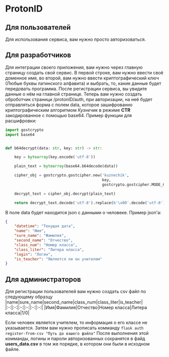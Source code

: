 ProtonID
=
Для пользователей
-
Для использования сервиса, вам нужно просто авторизоваться.

Для разработчиков
-
Для интеграции своего приложения, вам нужно через главную страницу создать свой сервис. В первой строке, вам нужно ввести
своё доменное имя, во второй, вам нужно ввести криптографический ключ (Любые буквы латинского алфавита) и выбрать, то, какие
данные будет передовать программа. После регистрации сервиса, вы увидите данные о нём на главной странице. Теперь вам нужно создать оброботчик страници /protonID/auth, при авторизации, на неё будет отправляться форма с полем data, которое зашифрованно криптографическим алгоритмом *Кузнечик* в режиме **CTR** закодированное с помощью base64.
Пример функции для расшифровки:
```py
import gostcrypto
import base64


def b64decrypt(data: str, key: str) -> str:

    key = bytearray(key.encode('utf-8'))

    plain_text = bytearray(base64.b64decode(data))

    cipher_obj = gostcrypto.gostcipher.new('kuznechik',
                                           key,
                                           gostcrypto.gostcipher.MODE_CTR)

    decrypt_text = cipher_obj.decrypt(plain_text)

    return decrypt_text.decode('utf-8').replace(b'\x00'.decode('utf-8'), '')
```
В поле data будет находится json с данными о человеке. Пример json'а:
```json
{
    "datetime": "Текущая дата",
    "name": "Имя",
    "sure_name": "Фамилия",
    "second_name": "Отчество",
    "class_num": "Номер класса",
    "class_liter": "Литера класса",
    "login": "Логин",
    "is_teacher": "Является ли он учителем"
}
```
Для администраторов
-
Для регистрации пользователей вам нужно создать csv файл по следующему образцу
|name|sure_name|second_name|class_num|class_liter|is_teacher|
|:-:|:-:|:-:|:-:|:-:|:-:|
|Имя|Фамилия|Отчество|Номер класса|Литера класса|1/0|

Если человек является учителем, то информация о его классе не указывается.
Затем вам нужно прописать комманду 
```flask auth register-from-csv "Путь до вашего файла"```
После выполнения этой комманды, логины и пароли авторизованных сохранятся в файд **users_data.csv** в том же порядке, в котором они были в исходном файле.
